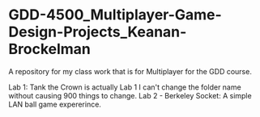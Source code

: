 # GDD-4500_Multiplayer-Game-Design-Projects_Keanan-Brockelman
A repository for my class work that is for Multiplayer for the GDD course.

Lab 1: Tank the Crown is actually Lab 1 I can't change the folder name without causing 900 things to change.
Lab 2 - Berkeley Socket: A simple LAN ball game expererince. 